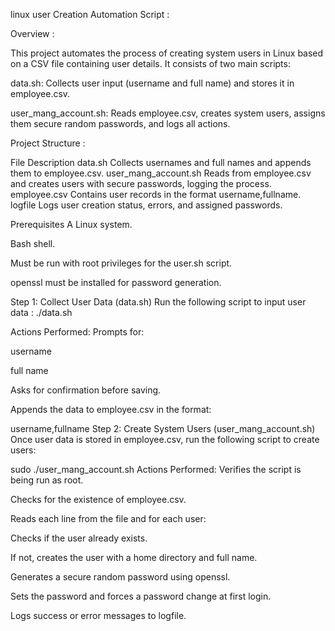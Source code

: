 linux user Creation Automation Script :


Overview :


This project automates the process of creating system users in Linux based on a CSV file containing user details. It consists of two main scripts:

data.sh: Collects user input (username and full name) and stores it in employee.csv.

user_mang_account.sh: Reads employee.csv, creates system users, assigns them secure random passwords, and logs all actions.

Project Structure :

File	Description
data.sh	Collects usernames and full names and appends them to employee.csv.
user_mang_account.sh Reads from employee.csv and creates users with secure passwords, logging the process.
employee.csv	Contains user records in the format username,fullname.
logfile	Logs user creation status, errors, and assigned passwords.

Prerequisites
A Linux system.

Bash shell.

Must be run with root privileges for the user.sh script.

openssl must be installed for password generation.

 Step 1: Collect User Data (data.sh)
Run the following script to input user data :
./data.sh

Actions Performed:
Prompts for:

username

full name

Asks for confirmation before saving.

Appends the data to employee.csv in the format:

username,fullname
Step 2: Create System Users (user_mang_account.sh)
Once user data is stored in employee.csv, run the following script to create users:

sudo ./user_mang_account.sh
Actions Performed:
Verifies the script is being run as root.

Checks for the existence of employee.csv.

Reads each line from the file and for each user:

Checks if the user already exists.

If not, creates the user with a home directory and full name.

Generates a secure random password using openssl.

Sets the password and forces a password change at first login.

Logs success or error messages to logfile.

